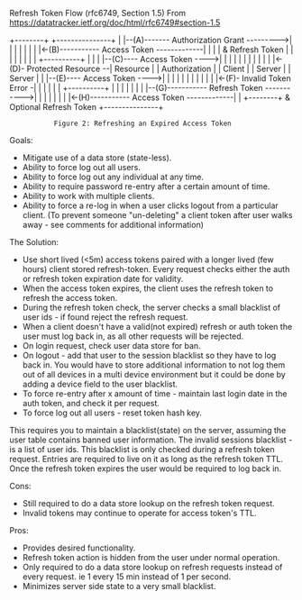 Refresh Token Flow (rfc6749, Section 1.5)
From https://datatracker.ietf.org/doc/html/rfc6749#section-1.5
 
  +--------+                                           +---------------+
  |        |--(A)------- Authorization Grant --------->|               |
  |        |                                           |               |
  |        |<-(B)----------- Access Token -------------|               |
  |        |               & Refresh Token             |               |
  |        |                                           |               |
  |        |                            +----------+   |               |
  |        |--(C)---- Access Token ---->|          |   |               |
  |        |                            |          |   |               |
  |        |<-(D)- Protected Resource --| Resource |   | Authorization |
  | Client |                            |  Server  |   |     Server    |
  |        |--(E)---- Access Token ---->|          |   |               |
  |        |                            |          |   |               |
  |        |<-(F)- Invalid Token Error -|          |   |               |
  |        |                            +----------+   |               |
  |        |                                           |               |
  |        |--(G)----------- Refresh Token ----------->|               |
  |        |                                           |               |
  |        |<-(H)----------- Access Token -------------|               |
  +--------+           & Optional Refresh Token        +---------------+

               Figure 2: Refreshing an Expired Access Token



Goals:

- Mitigate use of a data store (state-less).
- Ability to force log out all users.
- Ability to force log out any individual at any time.
- Ability to require password re-entry after a certain amount of time.
- Ability to work with multiple clients.
- Ability to force a re-log in when a user clicks logout from a particular client. (To prevent someone "un-deleting" a client token after user walks away - see comments for additional information)

The Solution:

- Use short lived (<5m) access tokens paired with a longer lived (few hours) client stored refresh-token.
Every request checks either the auth or refresh token expiration date for validity.
- When the access token expires, the client uses the refresh token to refresh the access token.
- During the refresh token check, the server checks a small blacklist of user ids - if found reject the refresh request.
- When a client doesn't have a valid(not expired) refresh or auth token the user must log back in, as all other requests will be rejected.
- On login request, check user data store for ban.
- On logout - add that user to the session blacklist so they have to log back in. You would have to store additional information to not log them out of all devices in a multi device environment but it could be done by adding a device field to the user blacklist.
- To force re-entry after x amount of time - maintain last login date in the auth token, and check it per request.
- To force log out all users - reset token hash key.

This requires you to maintain a blacklist(state) on the server, assuming the user table contains banned user information. The invalid sessions blacklist - is a list of user ids. This blacklist is only checked during a refresh token request. Entries are required to live on it as long as the refresh token TTL. Once the refresh token expires the user would be required to log back in.

Cons:

- Still required to do a data store lookup on the refresh token request.
- Invalid tokens may continue to operate for access token's TTL.

Pros:

- Provides desired functionality.
- Refresh token action is hidden from the user under normal operation.
- Only required to do a data store lookup on refresh requests instead of every request. ie 1 every 15 min instead of 1 per second.
- Minimizes server side state to a very small blacklist.